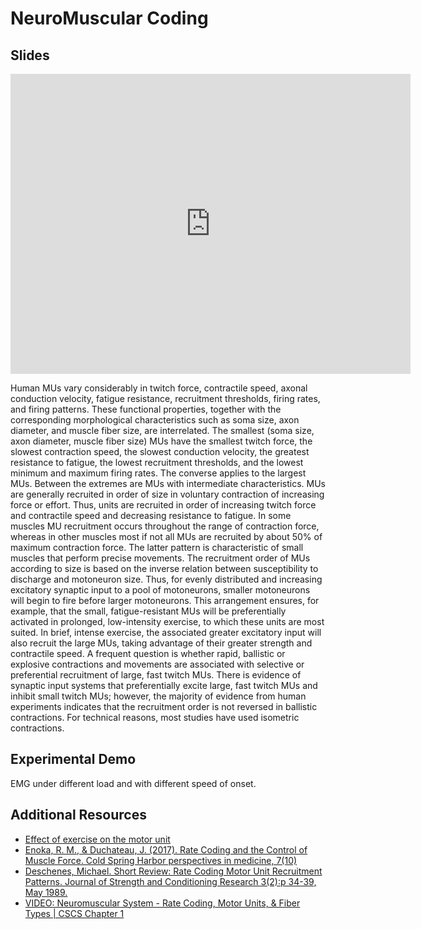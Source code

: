 # NeuroMuscular Coding


## Slides

<iframe src="https://docs.google.com/presentation/d/e/2PACX-1vQqR0PDtUVS1erVbRvHs1EKE_vkbghSws6QnuJHK7_gewAX_sKEBdDQH64TSphoFGdPdB2PV2663Yfh/embed?" frameborder="0" width="640" height="480" allowfullscreen="true" mozallowfullscreen="true" webkitallowfullscreen="true"></iframe>

Human MUs vary considerably in twitch force, contractile speed, axonal conduction velocity, fatigue resistance, recruitment thresholds, firing rates, and firing patterns. These functional properties, together with the corresponding morphological characteristics such as soma size, axon diameter, and muscle fiber size, are interrelated. The smallest (soma size, axon diameter, muscle fiber size) MUs have the smallest twitch force, the slowest contraction speed, the slowest conduction velocity, the greatest resistance to fatigue, the lowest recruitment thresholds, and the lowest minimum and maximum firing rates. The converse applies to the largest MUs. Between the extremes are MUs with intermediate characteristics. MUs are generally recruited in order of size in voluntary contraction of increasing force or effort. Thus, units are recruited in order of increasing twitch force and contractile speed and decreasing resistance to fatigue. In some muscles MU recruitment occurs throughout the range of contraction force, whereas in other muscles most if not all MUs are recruited by about 50% of maximum contraction force. The latter pattern is characteristic of small muscles that perform precise movements. The recruitment order of MUs according to size is based on the inverse relation between susceptibility to discharge and motoneuron size. Thus, for evenly distributed and increasing excitatory synaptic input to a pool of motoneurons, smaller motoneurons will begin to fire before larger motoneurons. This arrangement ensures, for example, that the small, fatigue-resistant MUs will be preferentially activated in prolonged, low-intensity exercise, to which these units are most suited. In brief, intense exercise, the associated greater excitatory input will also recruit the large MUs, taking advantage of their greater strength and contractile speed. A frequent question is whether rapid, ballistic or explosive contractions and movements are associated with selective or preferential recruitment of large, fast twitch MUs. There is evidence of synaptic input systems that preferentially excite large, fast twitch MUs and inhibit small twitch MUs; however, the majority of evidence from human experiments indicates that the recruitment order is not reversed in ballistic contractions. For technical reasons, most studies have used isometric contractions.


## Experimental Demo

EMG under different load and with different speed of onset.

## Additional Resources

- [Effect of exercise on the motor unit](https://doi.org/10.1002/mus.880090203)
- [Enoka, R. M., & Duchateau, J. (2017). Rate Coding and the Control of Muscle Force. Cold Spring Harbor perspectives in medicine, 7(10)](https://doi.org/10.1101/cshperspect.a029702)
- [Deschenes, Michael. Short Review: Rate Coding Motor Unit Recruitment Patterns. Journal of Strength and Conditioning Research 3(2):p 34-39, May 1989.](https://doi.org/10.1101/cshperspect.a029702)
- [VIDEO: Neuromuscular System - Rate Coding, Motor Units, & Fiber Types | CSCS Chapter 1](https://youtu.be/KNoc23sgWFA)